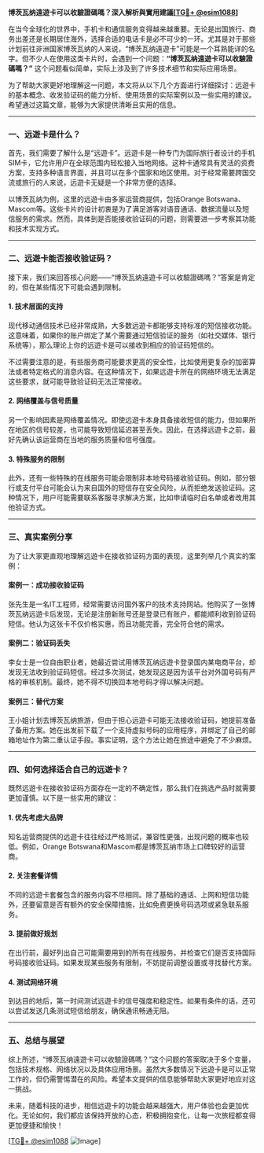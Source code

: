 **博茨瓦纳遠遊卡可以收驗證碼嗎？深入解析與實用建議[[TG💪+ @esim1088](https://t.me/s/esim1088)]**

在当今全球化的世界中，手机卡和通信服务变得越来越重要。无论是出国旅行、商务出差还是长期居住海外，选择合适的电话卡是必不可少的一环。尤其是对于那些计划前往非洲国家博茨瓦纳的人来说，“博茨瓦纳遠遊卡”可能是一个耳熟能详的名字。但不少人在使用这类卡片时，会遇到一个问题：**“博茨瓦纳遠遊卡可以收驗證碼嗎？”** 这个问题看似简单，实际上涉及到了许多技术细节和实际应用场景。

为了帮助大家更好地理解这一问题，本文将从以下几个方面进行详细探讨：远遊卡的基本概念、收发验证码的能力分析、使用场景的实际案例以及一些实用的建议。希望通过这篇文章，能够为大家提供清晰且实用的信息。

---

### 一、远遊卡是什么？

首先，我们需要了解什么是“远遊卡”。远遊卡是一种专门为国际旅行者设计的手机SIM卡，它允许用户在全球范围内轻松接入当地网络。这种卡通常具有灵活的资费方案，支持多种语言界面，并且可以在多个国家和地区使用。对于经常需要跨国交流或旅行的人来说，远遊卡无疑是一个非常方便的选择。

以博茨瓦纳为例，这里的远遊卡由多家运营商提供，包括Orange Botswana、Mascom等。这些卡片的设计初衷是为了满足游客对语音通话、数据流量以及短信服务的需求。然而，具体到是否能接收验证码的问题，则需要进一步考察其功能和技术实现方式。

---

### 二、远遊卡能否接收验证码？

接下来，我们来回答核心问题——“博茨瓦纳遠遊卡可以收驗證碼嗎？”答案是肯定的，但在某些情况下可能会遇到限制。

#### 1. 技术层面的支持
现代移动通信技术已经非常成熟，大多数远遊卡都能够支持标准的短信接收功能。这意味着，如果你的账户绑定了某个需要通过短信验证的服务（如社交媒体、银行系统等），那么理论上你的远遊卡是可以接收到相应的验证码短信的。

不过需要注意的是，有些服务商可能要求更高的安全性，比如使用更复杂的加密算法或者特定格式的消息内容。在这种情况下，如果远遊卡所在的网络环境无法满足这些要求，就可能导致验证码无法正常接收。

#### 2. 网络覆盖与信号质量
另一个影响因素是网络覆盖情况。即使远遊卡本身具备接收短信的能力，但如果所在地区的信号较差，也可能导致短信延迟甚至丢失。因此，在选择远遊卡之前，最好先确认该运营商在当地的服务质量和信号强度。

#### 3. 特殊服务的限制
此外，还有一些特殊的在线服务可能会限制非本地号码接收验证码。例如，部分银行或支付平台可能会认为来自国外的短信存在安全风险，从而拒绝发送验证码。这种情况下，用户可能需要联系客服寻求解决方案，比如申请临时白名单或者改用其他验证方式。

---

### 三、真实案例分享

为了让大家更直观地理解远遊卡在接收验证码方面的表现，这里列举几个真实的案例：

#### 案例一：成功接收验证码
张先生是一名IT工程师，经常需要访问国外客户的技术支持网站。他购买了一张博茨瓦纳远遊卡后发现，无论是注册新账号还是登录已有账户，都能顺利收到验证码短信。他认为这张卡不仅价格实惠，而且功能完善，完全符合他的需求。

#### 案例二：验证码丢失
李女士是一位自由职业者，她最近尝试用博茨瓦纳远遊卡登录国内某电商平台，却发现无法收到验证码短信。经过多次测试，她发现这是因为该平台对外国号码有严格的审核机制。最终，她不得不切换回本地号码才得以解决问题。

#### 案例三：替代方案
王小姐计划去博茨瓦纳旅游，但由于担心远遊卡可能无法接收验证码，她提前准备了备用方案。她在出发前下载了一个支持虚拟号码的应用程序，并绑定了自己的邮箱地址作为第二重认证手段。事实证明，这个方法让她在旅途中避免了不少麻烦。

---

### 四、如何选择适合自己的远遊卡？

既然远遊卡在接收验证码方面存在一定的不确定性，那么我们在挑选产品时就需要更加谨慎。以下是一些实用的建议：

#### 1. 优先考虑大品牌
知名运营商提供的远遊卡往往经过严格测试，兼容性更强，出现问题的概率也较低。例如，Orange Botswana和Mascom都是博茨瓦纳市场上口碑较好的运营商。

#### 2. 关注套餐详情
不同的远遊卡套餐包含的服务内容不尽相同。除了基础的通话、上网和短信功能外，还要留意是否有额外的安全保障措施，比如免费更换号码选项或紧急联系服务。

#### 3. 提前做好规划
在出行前，最好列出自己可能需要用到的所有在线服务，并检查它们是否支持国际号码接收验证码。如果发现某些服务有限制，不妨提前调整设置或寻找替代方案。

#### 4. 测试网络环境
到达目的地后，第一时间测试远遊卡的信号强度和稳定性。如果有条件的话，还可以尝试发送几条测试短信给朋友，确保通讯畅通无阻。

---

### 五、总结与展望

综上所述，“博茨瓦纳遠遊卡可以收驗證碼嗎？”这个问题的答案取决于多个变量，包括技术规格、网络状况以及具体应用场景。虽然大多数情况下远遊卡是可以正常工作的，但仍需警惕潜在的风险。希望本文提供的信息能够帮助大家更好地应对这一挑战。

未来，随着科技的进步，相信远遊卡的功能会越来越强大，用户体验也会更加优化。无论如何，我们都应该保持开放的心态，积极拥抱变化，让每一次旅程都变得更加便捷和愉快！

[[TG💪+ @esim1088](https://t.me/s/esim1088) ![Image](https://i.postimg.cc/4NQfJmqS/Snipaste-2025-05-13-00-14-12.png)]